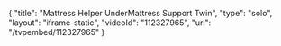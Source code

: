 {
    "title": "Mattress Helper UnderMattress Support  Twin",
    "type": "solo",
    "layout": "iframe-static",
    "videoId": "112327965",
    "url": "\/tvpembed\/112327965"
}